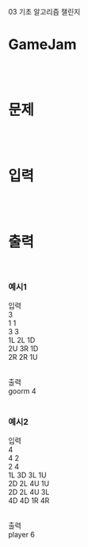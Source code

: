 03 기초 알고리즘 챌린지
# GameJam
<br>
<br>

# 문제

<br>
<br>

# 입력

<br>
<br>

# 출력

<br>

### 예시1
입력<br>
3<br>
1 1<br>
3 3<br>
1L 2L 1D<br>
2U 3R 1D<br>
2R 2R 1U<br>
<br>

출력<br>
goorm 4<br>
<br>

### 예시2
입력<br>
4<br>
4 2<br>
2 4<br>
1L 3D 3L 1U<br>
2D 2L 4U 1U<br>
2D 2L 4U 3L<br>
4D 4D 1R 4R<br>
<br>

출력<br>
player 6<br>
<br>
